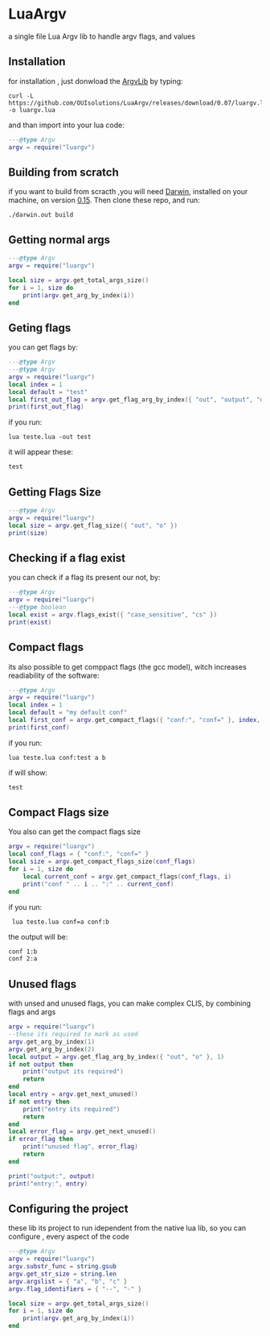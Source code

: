 # LuaArgv
a single file Lua Argv lib to handle argv flags, and values

## Installation
for installation , just donwload the [ArgvLib](https://github.com/OUIsolutions/LuaArgv/releases/download/0.07/luargv.lua)
by typing:
```shell
curl -L https://github.com/OUIsolutions/LuaArgv/releases/download/0.07/luargv.lua -o luargv.lua
```
and than import into your lua code:
```lua
---@type Argv
argv = require("luargv")

```
## Building from scratch
if you want to build from scracth ,you will need [Darwin](https://github.com/OUIsolutions/Darwin),
installed on your machine, on version [0.15](https://github.com/OUIsolutions/Darwin/releases/tag/0.015).
Then clone these repo, and run:
```shell
./darwin.out build
```

## Getting  normal args
```lua
---@type Argv
argv = require("luargv")

local size = argv.get_total_args_size()
for i = 1, size do
    print(argv.get_arg_by_index(i))
end
```

## Geting flags
you can get flags by:
```lua
---@type Argv
---@type Argv
argv = require("luargv")
local index = 1
local default = "test"
local first_out_flag = argv.get_flag_arg_by_index({ "out", "output", "o" }, index, default)
print(first_out_flag)
```
if you run:
```shell
lua teste.lua -out test
```
it will appear these:
```txt
test
```

## Getting Flags Size
```lua
---@type Argv
argv = require("luargv")
local size = argv.get_flag_size({ "out", "o" })
print(size)
```

## Checking if a flag exist
you can check if a flag its present our not, by:
```lua
---@type Argv
argv = require("luargv")
---@type boolean
local exist = argv.flags_exist({ "case_sensitive", "cs" })
print(exist)
```

## Compact flags
its also possible to get comppact flags (the gcc model), witch increases
readiability of the software:

```lua
---@type Argv
argv = require("luargv")
local index = 1
local default = "my default conf"
local first_conf = argv.get_compact_flags({ "conf:", "conf=" }, index, default)
print(first_conf)
```
if you run:
```shell
lua teste.lua conf:test a b
```
if will show:
```txt
test
```
## Compact Flags size
You also can get the compact flags size
```lua
argv = require("luargv")
local conf_flags = { "conf:", "conf=" }
local size = argv.get_compact_flags_size(conf_flags)
for i = 1, size do
    local current_conf = argv.get_compact_flags(conf_flags, i)
    print("conf " .. i .. ":" .. current_conf)
end
```
if you run:
```shell
 lua teste.lua conf=a conf:b
```
the output will be:
```txt
conf 1:b
conf 2:a
```
## Unused flags
with unsed and unused flags, you can make complex CLIS, by combining flags and args

```lua
argv = require("luargv")
--these its required to mark as used
argv.get_arg_by_index(1)
argv.get_arg_by_index(2)
local output = argv.get_flag_arg_by_index({ "out", "o" }, 1)
if not output then
    print("output its required")
    return
end
local entry = argv.get_next_unused()
if not entry then
    print("entry its required")
    return
end
local error_flag = argv.get_next_unused()
if error_flag then
    print("unused flag", error_flag)
    return
end

print("output:", output)
print("entry:", entry)

```

## Configuring the project
these lib its project to run idependent from the native lua lib, so you
can configure , every aspect of the code

```lua
---@type Argv
argv = require("luargv")
argv.substr_func = string.gsub
argv.get_str_size = string.len
argv.argslist = { "a", "b", "c" }
argv.flag_identifiers = { "--", "-" }

local size = argv.get_total_args_size()
for i = 1, size do
    print(argv.get_arg_by_index(i))
end

```

